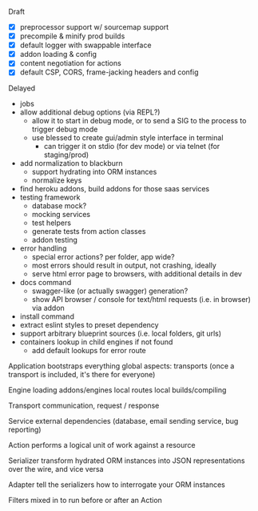 Draft
- [x] preprocessor support w/ sourcemap support
- [x] precompile & minify prod builds
- [x] default logger with swappable interface
- [x] addon loading & config
- [x] content negotiation for actions
- [x] default CSP, CORS, frame-jacking headers and config

Delayed
* jobs
* allow additional debug options (via REPL?)
  * allow it to start in debug mode, or to send a SIG to the process to trigger
    debug mode
  * use blessed to create gui/admin style interface in terminal
    * can trigger it on stdio (for dev mode) or via telnet (for staging/prod)
* add normalization to blackburn
  * support hydrating into ORM instances
  * normalize keys
* find heroku addons, build addons for those saas services
* testing framework
  * database mock?
  * mocking services
  * test helpers
  * generate tests from action classes
  * addon testing
* error handling
  * special error actions? per folder, app wide?
  * most errors should result in output, not crashing, ideally
  * serve html error page to browsers, with additional details in dev
* docs command
  * swagger-like (or actually swagger) generation?
  * show API browser / console for text/html requests (i.e. in browser) via addon
* install command
* extract eslint styles to preset dependency
* support arbitrary blueprint sources (i.e. local folders, git urls)
* containers lookup in child engines if not found
   * add default lookups for error route





Application
  bootstraps everything
  global aspects:
    transports (once a transport is included, it's there for everyone)

Engine
  loading
  addons/engines
  local routes
  local builds/compiling

Transport
  communication, request / response

Service
  external dependencies (database, email sending service, bug reporting)

Action
  performs a logical unit of work against a resource

Serializer
  transform hydrated ORM instances into JSON representations over the wire, and vice versa

Adapter
  tell the serializers how to interrogate your ORM instances

Filters
  mixed in to run before or after an Action
